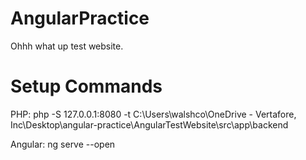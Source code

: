 # AngularPractice

Ohhh what up test website.

# Setup Commands

PHP: php -S 127.0.0.1:8080 -t C:\Users\walshco\OneDrive - Vertafore, Inc\Desktop\angular-practice\AngularTestWebsite\src\app\backend

Angular: ng serve --open
